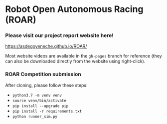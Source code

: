 # Robot Open Autonomous Racing (ROAR) 

### Please visit our project report website here!
https://asdegoyeneche.github.io/ROAR/ 

Most website videos are available in the `gh-pages` branch for reference (they can also be downloaded directly from the website using right-click).

### ROAR Competition submission
After cloning, please follow these steps:
- `python3.7 -m venv venv`
- `source venv/bin/activate`
- `pip install --upgrade pip`
- `pip install -r requirements.txt`
- `python runner_sim.py`
